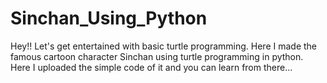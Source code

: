 # Sinchan_Using_Python
Hey!! Let's get entertained with basic turtle programming. Here I made the famous cartoon character Sinchan using turtle programming in python. Here I uploaded the simple code of it and you can learn from there...
